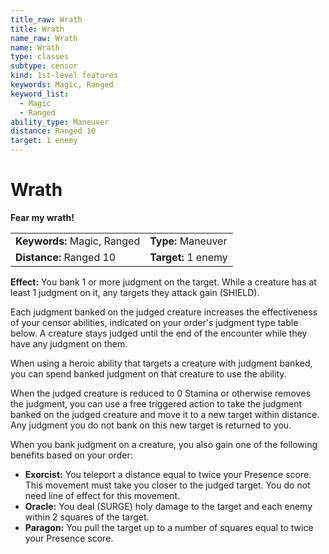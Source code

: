 ```yaml
---
title_raw: Wrath
title: Wrath
name_raw: Wrath
name: Wrath
type: classes
subtype: censor
kind: 1st-level features
keywords: Magic, Ranged
keyword_list:
  - Magic
  - Ranged
ability_type: Maneuver
distance: Ranged 10
target: 1 enemy
---
```


# Wrath

**Fear my wrath!**

|                             |                     |
| :-------------------------- | :------------------ |
| **Keywords:** Magic, Ranged | **Type:** Maneuver  |
| **Distance:** Ranged 10     | **Target:** 1 enemy |

**Effect:** You bank 1 or more judgment on the target. While a creature has at least 1 judgment on it, any targets they attack gain (SHIELD).

Each judgment banked on the judged creature increases the effectiveness of your censor abilities, indicated on your order's judgment type table below. A creature stays judged until the end of the encounter while they have any judgment on them.

When using a heroic ability that targets a creature with judgment banked, you can spend banked judgment on that creature to use the ability.

When the judged creature is reduced to 0 Stamina or otherwise removes the judgment, you can use a free triggered action to take the judgment banked on the judged creature and move it to a new target within distance. Any judgment you do not bank on this new target is returned to you.

When you bank judgment on a creature, you also gain one of the following benefits based on your order:

- **Exorcist:** You teleport a distance equal to twice your Presence score. This movement must take you closer to the judged target. You do not need line of effect for this movement.
- **Oracle:** You deal (SURGE) holy damage to the target and each enemy within 2 squares of the target.
- **Paragon:** You pull the target up to a number of squares equal to twice your Presence score.
